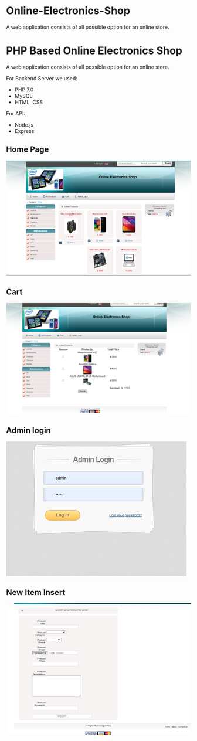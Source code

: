 # Online-Electronics-Shop
A web application consists of all possible option for an online store.
# PHP Based Online Electronics Shop

A web application consists of all possible option for an online store.


For Backend Server we used:

* PHP 7.0
* MySQL
* HTML, CSS

For API:

* Node.js
* Express

## Home Page

![Capture1](./images/Capture1.png)

##  Cart

![Capture2](./images/Capture2.png)


## Admin login

![Capture3](./images/Capture3.png)

## New Item Insert

![Capture4](./images/Capture4.png)

